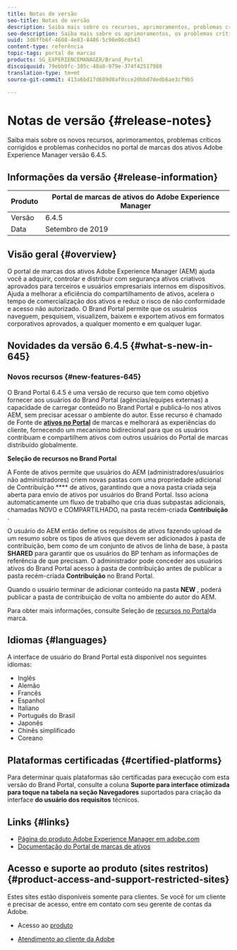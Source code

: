 ```yaml
---
title: Notas de versão
seo-title: Notas de versão
description: Saiba mais sobre os recursos, aprimoramentos, problemas críticos corrigidos e problemas conhecidos no portal de marcas dos ativos Adobe Experience Manager versão 6.4.5.
seo-description: Saiba mais sobre os aprimoramentos, os problemas críticos corrigidos e os problemas conhecidos no Adobe Experience Manager Assets Brand Portal 6.4.5.
uuid: 3d6ffb6f-4608-4e83-8486-5c90e06cdb43
content-type: referência
topic-tags: portal de marcas
products: SG_EXPERIENCEMANAGER/Brand_Portal
discoiquuid: 79ebb9fc-385c-48a8-979e-374f42517988
translation-type: tm+mt
source-git-commit: 413a6bd17d689d0af0cce20bbd7dedb6ae3cf9b5

---
```



# Notas de versão {#release-notes}

Saiba mais sobre os novos recursos, aprimoramentos, problemas críticos corrigidos e problemas conhecidos no portal de marcas dos ativos Adobe Experience Manager versão 6.4.5.

## Informações da versão {#release-information}

| Produto | Portal de marcas de ativos do Adobe Experience Manager |
|---|---|
| Versão | 6.4.5 |
| Data | Setembro de 2019 |

## Visão geral {#overview}

O portal de marcas dos ativos Adobe Experience Manager (AEM) ajuda você a adquirir, controlar e distribuir com segurança ativos criativos aprovados para terceiros e usuários empresariais internos em dispositivos. Ajuda a melhorar a eficiência do compartilhamento de ativos, acelera o tempo de comercialização dos ativos e reduz o risco de não conformidade e acesso não autorizado. O Brand Portal permite que os usuários naveguem, pesquisem, visualizem, baixem e exportem ativos em formatos corporativos aprovados, a qualquer momento e em qualquer lugar.

## Novidades da versão 6.4.5 {#what-s-new-in-645}

### Novos recursos {#new-features-645}

O Brand Portal 6.4.5 é uma versão de recurso que tem como objetivo fornecer aos usuários do Brand Portal (agências/equipes externas) a capacidade de carregar conteúdo no Brand Portal e publicá-lo nos ativos AEM, sem precisar acessar o ambiente do autor. Esse recurso é chamado de Fonte de **[ativos no Portal](brand-portal-overiew-using-asset-sourcing.md)** de marcas e melhorará as experiências do cliente, fornecendo um mecanismo bidirecional para que os usuários contribuam e compartilhem ativos com outros usuários do Portal de marcas distribuído globalmente.

**Seleção de recursos no Brand Portal**

A Fonte de ativos permite que usuários do AEM (administradores/usuários não administradores) criem novas pastas com uma propriedade adicional de Contribuição **** de ativos, garantindo que a nova pasta criada seja aberta para envio de ativos por usuários do Brand Portal. Isso aciona automaticamente um fluxo de trabalho que cria duas subpastas adicionais, chamadas NOVO e COMPARTILHADO, na pasta recém-criada **Contribuição** .

O usuário do AEM então define os requisitos de ativos fazendo upload de um resumo sobre os tipos de ativos que devem ser adicionados à pasta de contribuição, bem como de um conjunto de ativos de linha de base, à pasta **SHARED** para garantir que os usuários do BP tenham as informações de referência de que precisam. O administrador pode conceder aos usuários ativos do Brand Portal acesso à pasta de contribuição antes de publicar a pasta recém-criada **Contribuição** no Brand Portal.

Quando o usuário terminar de adicionar conteúdo na pasta **NEW** , poderá publicar a pasta de contribuição de volta no ambiente do autor do AEM.

Para obter mais informações, consulte Seleção de [recursos no Portal](brand-portal-asset-sourcing.md)da marca.

## Idiomas {#languages}

A interface de usuário do Brand Portal está disponível nos seguintes idiomas:

* Inglês
* Alemão
* Francês
* Espanhol
* Italiano
* Português do Brasil
* Japonês
* Chinês simplificado
* Coreano

## Plataformas certificadas {#certified-platforms}

Para determinar quais plataformas são certificadas para execução com esta versão do Brand Portal, consulte a coluna **Suporte para interface otimizada para toque na tabela na seção Navegadores** suportados para criação da interface **do usuário dos requisitos** [](https://helpx.adobe.com/experience-manager/6-4/sites/deploying/using/technical-requirements.html)técnicos.

## Links {#links}

* [Página do produto Adobe Experience Manager em adobe.com](http://www.adobe.com/in/marketing-cloud/experience-manager.html)
* [Documentação do Portal de marcas de ativos](https://helpx.adobe.com/experience-manager/brand-portal/user-guide.html)

## Acesso e suporte ao produto (sites restritos) {#product-access-and-support-restricted-sites}

Estes sites estão disponíveis somente para clientes. Se você for um cliente e precisar de acesso, entre em contato com seu gerente de contas da Adobe.

* [](https://daycare.day.com) Acesso ao [produto](https://login.marketing.adobe.com)

* [Atendimento ao cliente da Adobe](https://helpx.adobe.com/contact.html)
